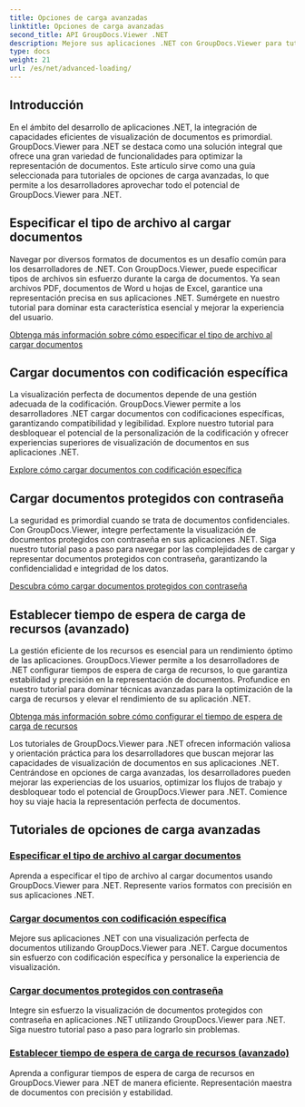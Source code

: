 ```yaml
---
title: Opciones de carga avanzadas
linktitle: Opciones de carga avanzadas
second_title: API GroupDocs.Viewer .NET
description: Mejore sus aplicaciones .NET con GroupDocs.Viewer para tutoriales de .NET. Aprenda a especificar tipos de archivos, administrar codificaciones, cargar documentos protegidos con contraseña y más.
type: docs
weight: 21
url: /es/net/advanced-loading/
---
```

## Introducción

En el ámbito del desarrollo de aplicaciones .NET, la integración de capacidades eficientes de visualización de documentos es primordial. GroupDocs.Viewer para .NET se destaca como una solución integral que ofrece una gran variedad de funcionalidades para optimizar la representación de documentos. Este artículo sirve como una guía seleccionada para tutoriales de opciones de carga avanzadas, lo que permite a los desarrolladores aprovechar todo el potencial de GroupDocs.Viewer para .NET.

## Especificar el tipo de archivo al cargar documentos
Navegar por diversos formatos de documentos es un desafío común para los desarrolladores de .NET. Con GroupDocs.Viewer, puede especificar tipos de archivos sin esfuerzo durante la carga de documentos. Ya sean archivos PDF, documentos de Word u hojas de Excel, garantice una representación precisa en sus aplicaciones .NET. Sumérgete en nuestro tutorial para dominar esta característica esencial y mejorar la experiencia del usuario.

[Obtenga más información sobre cómo especificar el tipo de archivo al cargar documentos](./specify-file-type/)

## Cargar documentos con codificación específica
La visualización perfecta de documentos depende de una gestión adecuada de la codificación. GroupDocs.Viewer permite a los desarrolladores .NET cargar documentos con codificaciones específicas, garantizando compatibilidad y legibilidad. Explore nuestro tutorial para desbloquear el potencial de la personalización de la codificación y ofrecer experiencias superiores de visualización de documentos en sus aplicaciones .NET.

[Explore cómo cargar documentos con codificación específica](./load-documents-encoding/)

## Cargar documentos protegidos con contraseña
La seguridad es primordial cuando se trata de documentos confidenciales. Con GroupDocs.Viewer, integre perfectamente la visualización de documentos protegidos con contraseña en sus aplicaciones .NET. Siga nuestro tutorial paso a paso para navegar por las complejidades de cargar y representar documentos protegidos con contraseña, garantizando la confidencialidad e integridad de los datos.

[Descubra cómo cargar documentos protegidos con contraseña](./load-password-protected-document/)

## Establecer tiempo de espera de carga de recursos (avanzado)
La gestión eficiente de los recursos es esencial para un rendimiento óptimo de las aplicaciones. GroupDocs.Viewer permite a los desarrolladores de .NET configurar tiempos de espera de carga de recursos, lo que garantiza estabilidad y precisión en la representación de documentos. Profundice en nuestro tutorial para dominar técnicas avanzadas para la optimización de la carga de recursos y elevar el rendimiento de su aplicación .NET.

[Obtenga más información sobre cómo configurar el tiempo de espera de carga de recursos](./set-resource-loading-timeout/)

Los tutoriales de GroupDocs.Viewer para .NET ofrecen información valiosa y orientación práctica para los desarrolladores que buscan mejorar las capacidades de visualización de documentos en sus aplicaciones .NET. Centrándose en opciones de carga avanzadas, los desarrolladores pueden mejorar las experiencias de los usuarios, optimizar los flujos de trabajo y desbloquear todo el potencial de GroupDocs.Viewer para .NET. Comience hoy su viaje hacia la representación perfecta de documentos.
## Tutoriales de opciones de carga avanzadas
### [Especificar el tipo de archivo al cargar documentos](./specify-file-type/)
Aprenda a especificar el tipo de archivo al cargar documentos usando GroupDocs.Viewer para .NET. Represente varios formatos con precisión en sus aplicaciones .NET.
### [Cargar documentos con codificación específica](./load-documents-encoding/)
Mejore sus aplicaciones .NET con una visualización perfecta de documentos utilizando GroupDocs.Viewer para .NET. Cargue documentos sin esfuerzo con codificación específica y personalice la experiencia de visualización.
### [Cargar documentos protegidos con contraseña](./load-password-protected-document/)
Integre sin esfuerzo la visualización de documentos protegidos con contraseña en aplicaciones .NET utilizando GroupDocs.Viewer para .NET. Siga nuestro tutorial paso a paso para lograrlo sin problemas.
### [Establecer tiempo de espera de carga de recursos (avanzado)](./set-resource-loading-timeout/)
Aprenda a configurar tiempos de espera de carga de recursos en GroupDocs.Viewer para .NET de manera eficiente. Representación maestra de documentos con precisión y estabilidad.